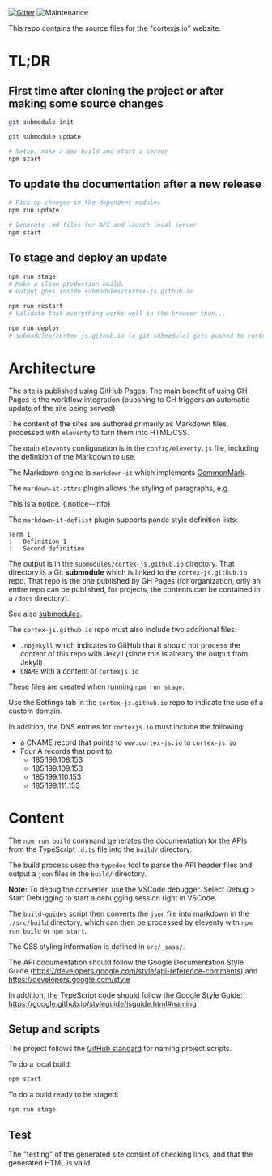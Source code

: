 [![Gitter](https://badges.gitter.im/cortex-js/community.svg)](https://gitter.im/cortex-js/community?utm_source=badge&utm_medium=badge&utm_campaign=pr-badge)
![Maintenance](https://img.shields.io/maintenance/yes/2022)

This repo contains the source files for the "cortexjs.io" website.

# TL;DR

## First time after cloning the project or after making some source changes

```bash
git submodule init

git submodule update

# Setup, make a dev build and start a server
npm start
```

## To update the documentation after a new release

```bash
# Pick-up changes in the dependent modules
npm run update

# Generate .md files for API and launch local server
npm start
```

## To stage and deploy an update

```bash
npm run stage
# Make a clean production build.
# Output goes inside submodules/cortex-js.github.io

npm run restart
# Validate that everything works well in the browser then...

npm run deploy
# submodules/cortex-js.github.io (a git submodule) gets pushed to cortex-js.github.io
```

# Architecture

The site is published using GitHub Pages. The main benefit of using GH Pages is
the workflow integration (pubshing to GH triggers an automatic update of the
site being served)

The content of the sites are authored primarily as Markdown files, processed
with `eleventy` to turn them into HTML/CSS.

The main `eleventy` configuration is in the `config/eleventy.js` file, including
the definition of the Markdown to use.

The Markdown engine is `markdown-it` which implements
[CommonMark](https://spec.commonmark.org/0.29/).

The `mardown-it-attrs` plugin allows the styling of paragraphs, e.g.

This is a notice. {.notice--info}

The `markdown-it-deflist` plugin supports pandc style definition lists:

```
Term 1
:   Definition 1
:   Second definition
```

The output is in the `submodules/cortex-js.github.io` directory. That directory
is a Git **submodule** which is linked to the `cortex-js.github.io` repo. That
repo is the one published by GH Pages (for organization, only an entire repo can
be published, for projects, the contents can be contained in a `/docs`
directory).

See also [submodules](submodules/README.md).

The `cortex-js.github.io` repo must also include two additional files:

- `.nojekyll` which indicates to GitHub that it should not process the content
  of this repo with Jekyll (since this is already the output from Jekyll)
- `CNAME` with a content of `cortexjs.io`

These files are created when running `npm run stage`.

Use the Settings tab in the `cortex-js.github.io` repo to indicate the use of a
custom domain.

In addition, the DNS entries for `cortexjs.io` must include the following:

- a CNAME record that points to `www.cortex-js.io` to `cortex-js.io`
- Four A records that point to
  - 185.199.108.153
  - 185.199.109.153
  - 185.199.110.153
  - 185.199.111.153

# Content

The `npm run build` command generates the documentation for the APIs from the
TypeScript `.d.ts` file into the `build/` directory.

The build process uses the `typedoc` tool to parse the API header files and
output a `json` files in the `build/` directory.

**Note:** To debug the converter, use the VSCode debugger. Select Debug > Start
Debugging to start a debugging session right in VSCode.

The `build-guides` script then converts the `json` file into markdown in the
`./src/build` directory, which can then be processed by eleventy with
`npm run build` or `npm start`.

The CSS styling information is defined in `src/_sass/`.

The API documentation should follow the Google Documentation Style Guide
(https://developers.google.com/style/api-reference-comments) and
https://developers.google.com/style

In addition, the TypeScript code should follow the Google Style Guide:
https://google.github.io/styleguide/jsguide.html#naming

## Setup and scripts

The project follows the
[GitHub standard](https://github.com/github/scripts-to-rule-them-all) for naming
project scripts.

To do a local build:

```bash
npm start
```

To do a build ready to be staged:

```bash
npm run stage
```

## Test

The "testing" of the generated site consist of checking links, and that the
generated HTML is valid.
